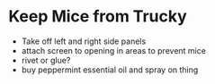 # Keep Mice from Trucky


- Take off left and right side panels
- attach screen to opening in areas to prevent mice 
- rivet or glue?
- buy peppermint essential oil and spray on thing 

